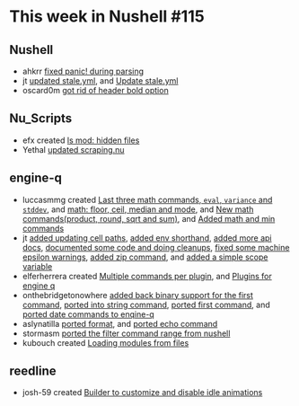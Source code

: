 # This week in Nushell #115

## Nushell

- ahkrr [fixed panic! during parsing](https://github.com/nushell/nushell/pull/4107) 
- jt [updated stale.yml](https://github.com/nushell/nushell/pull/4106), and [Update stale.yml](https://github.com/nushell/nushell/pull/4102) 
- oscard0m [got rid of header bold option](https://github.com/nushell/nushell/pull/4076) 

## Nu_Scripts

- efx created [ls mod: hidden files](https://github.com/nushell/nu_scripts/pull/104) 
- Yethal [updated scraping.nu](https://github.com/nushell/nu_scripts/pull/103) 

## engine-q

- luccasmmg created [Last three math commands, `eval`, `variance` and `stddev`](https://github.com/nushell/engine-q/pull/292), and [math: floor, ceil, median and mode](https://github.com/nushell/engine-q/pull/282), and [New math commands(product, round, sqrt and sum)](https://github.com/nushell/engine-q/pull/273), and [Added math and min commands](https://github.com/nushell/engine-q/pull/266) 
- jt [added updating cell paths](https://github.com/nushell/engine-q/pull/290), [added env shorthand](https://github.com/nushell/engine-q/pull/285), [added more api docs](https://github.com/nushell/engine-q/pull/281), [documented some code and doing cleanups](https://github.com/nushell/engine-q/pull/279), [fixed some machine epsilon warnings](https://github.com/nushell/engine-q/pull/276), [added zip command](https://github.com/nushell/engine-q/pull/275), and [added a simple scope variable](https://github.com/nushell/engine-q/pull/274) 
- elferherrera created [Multiple commands per plugin](https://github.com/nushell/engine-q/pull/288), and [Plugins for engine q](https://github.com/nushell/engine-q/pull/270) 
- onthebridgetonowhere [added back binary support for the first command](https://github.com/nushell/engine-q/pull/284), [ported into string command](https://github.com/nushell/engine-q/pull/278), [ported first command](https://github.com/nushell/engine-q/pull/277), and [ported date commands to enqine-q](https://github.com/nushell/engine-q/pull/268) 
- aslynatilla [ported format](https://github.com/nushell/engine-q/pull/283), and [ported echo command](https://github.com/nushell/engine-q/pull/271) 
- stormasm [ported the filter command range from nushell](https://github.com/nushell/engine-q/pull/267) 
- kubouch created [Loading modules from files](https://github.com/nushell/engine-q/pull/243) 

## reedline

- josh-59 created [Builder to customize and disable idle animations](https://github.com/nushell/reedline/pull/168) 
